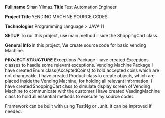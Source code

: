 **Full name**
    Sinan Yilmaz
**Title**
    Test Automation Engineer

**Project Title**
    VENDING MACHINE SOURCE CODES 

**Technologies**
    Programming Language > JAVA 11

**SETUP**
    To run this project, use main method inside the ShoppingCart class.

**General Info**
    In this project, We create source code for basic Vending Machine.

**PROJECT STRUCTURE**
    Exceptions Package
        I have created Exceptions classes to handle some relevant exceptions.
    Vending Machine Package
        I have created Enum class(AcceptedCoins) to hold accepted coins which are not changeable.
        I have created Product class to create objects, which are placed inside 
            the Vending Machine, for holding all relevant information.
        I have created ShoppingCart class to simulate display screen of Vending Machine 
            to communicate with the customer 
        I have created VendingMachine class to hold all essential methods to execute my source codes.


Framework can be built with using TestNg or Junit. It can be improved if needed.

